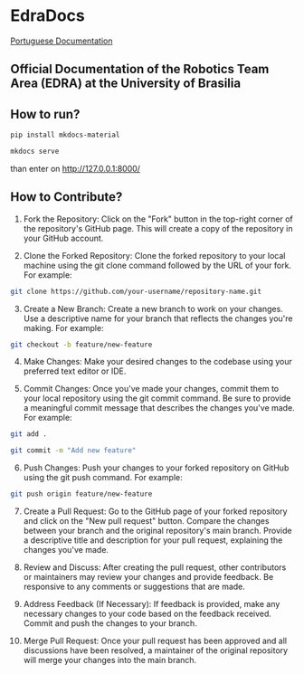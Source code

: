 # EdraDocs

[Portuguese Documentation](./Pt/ReadmePT.md)

## Official Documentation of the Robotics Team Area (EDRA) at the University of Brasilia

## How to run?
```bash
pip install mkdocs-material
```
```bash
mkdocs serve
```
than enter on http://127.0.0.1:8000/

## How to Contribute?

1. Fork the Repository: Click on the "Fork" button in the top-right corner of the repository's GitHub page. This will create a copy of the repository in your GitHub account.

2. Clone the Forked Repository: Clone the forked repository to your local machine using the git clone command followed by the URL of your fork. For example:
```bash
git clone https://github.com/your-username/repository-name.git
```
3. Create a New Branch: Create a new branch to work on your changes. Use a descriptive name for your branch that reflects the changes you're making. For example:
```bash
git checkout -b feature/new-feature
```
4. Make Changes: Make your desired changes to the codebase using your preferred text editor or IDE.

5. Commit Changes: Once you've made your changes, commit them to your local repository using the git commit command. Be sure to provide a meaningful commit message that describes the changes you've made. For example:

```bash
git add .
```
```bash
git commit -m "Add new feature"
```
6. Push Changes: Push your changes to your forked repository on GitHub using the git push command. For example:
```bash
git push origin feature/new-feature
```

7. Create a Pull Request: Go to the GitHub page of your forked repository and click on the "New pull request" button. Compare the changes between your branch and the original repository's main branch. Provide a descriptive title and description for your pull request, explaining the changes you've made.

8. Review and Discuss: After creating the pull request, other contributors or maintainers may review your changes and provide feedback. Be responsive to any comments or suggestions that are made.

9. Address Feedback (If Necessary): If feedback is provided, make any necessary changes to your code based on the feedback received. Commit and push the changes to your branch.

10. Merge Pull Request: Once your pull request has been approved and all discussions have been resolved, a maintainer of the original repository will merge your changes into the main branch.



